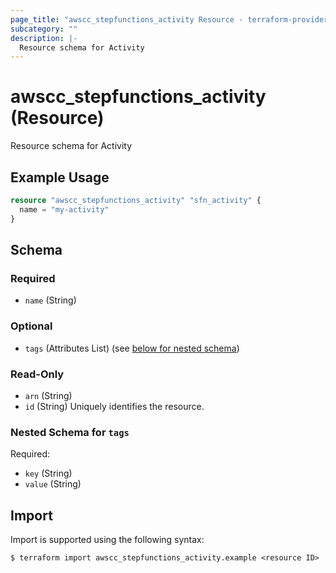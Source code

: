 ```yaml
---
page_title: "awscc_stepfunctions_activity Resource - terraform-provider-awscc"
subcategory: ""
description: |-
  Resource schema for Activity
---
```


# awscc_stepfunctions_activity (Resource)

Resource schema for Activity

## Example Usage
```terraform
resource "awscc_stepfunctions_activity" "sfn_activity" {
  name = "my-activity"
}
```

<!-- schema generated by tfplugindocs -->
## Schema

### Required

- `name` (String)

### Optional

- `tags` (Attributes List) (see [below for nested schema](#nestedatt--tags))

### Read-Only

- `arn` (String)
- `id` (String) Uniquely identifies the resource.

<a id="nestedatt--tags"></a>
### Nested Schema for `tags`

Required:

- `key` (String)
- `value` (String)

## Import

Import is supported using the following syntax:

```shell
$ terraform import awscc_stepfunctions_activity.example <resource ID>
```
